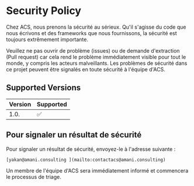 # Security Policy

Chez ACS, nous prenons la sécurité au sérieux. Qu'il s'agisse du code que nous écrivons et des frameworks que nous fournissons, la sécurité est toujours extrêmement importante.

Veuillez ne pas ouvrir de problème (issues) ou de demande d'extraction (Pull request) car cela rend le problème immédiatement visible pour tout le monde, y compris les acteurs malveillants. Les problèmes de sécurité dans ce projet peuvent être signalés en toute sécurité à l'équipe d'ACS.

## Supported Versions

| Version | Supported          |
| ------- | ------------------ |
| 1.0.    | :white_check_mark: |

## Pour signaler un résultat de sécurité

Pour signaler un résultat de sécurité, envoyez-le à l'adresse suivante :

    [yakan@amani.consulting ](mailto:contactacs@amani.consulting)

Un membre de l'équipe d'ACS sera immédiatement informé et commencera le processus de triage.

